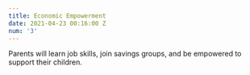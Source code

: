 ```yaml
---
title: Economic Empowerment
date: 2021-04-23 00:16:00 Z
num: '3'
---
```


Parents will learn job skills, join savings groups, and be empowered to support their children.
